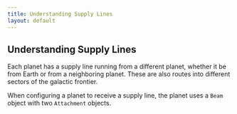 ```yaml
---
title: Understanding Supply Lines
layout: default
---
```


<h2>Understanding Supply Lines</h2>
Each planet has a supply line running from a different planet, whether it be from Earth or from a neighboring planet. These are also routes into different sectors of the galactic frontier.

When configuring a planet to receive a supply line, the planet uses a `Beam` object with two `Attachment` objects.
